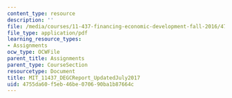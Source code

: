 ```yaml
---
content_type: resource
description: ''
file: /media/courses/11-437-financing-economic-development-fall-2016/4755da60f5eb46be070690ba1b87664c_MIT_11437_DEGCReport_UpdatedJuly2017.pdf
file_type: application/pdf
learning_resource_types:
- Assignments
ocw_type: OCWFile
parent_title: Assignments
parent_type: CourseSection
resourcetype: Document
title: MIT_11437_DEGCReport_UpdatedJuly2017
uid: 4755da60-f5eb-46be-0706-90ba1b87664c
---
```

